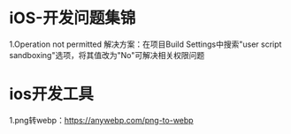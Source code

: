 # iOS-开发问题集锦
1.Operation not permitted
解决方案：在项目Build Settings中搜索"user script sandboxing"选项，将其值改为"No"可解决相关权限问题


# ios开发工具
1.png转webp：https://anywebp.com/png-to-webp
